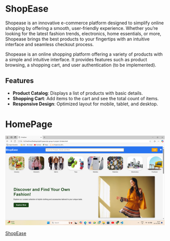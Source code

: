 # ShopEase




Shopease is an innovative e-commerce platform designed to simplify online shopping by offering a smooth, user-friendly experience. Whether you’re looking for the latest fashion trends, electronics, home essentials, or more, Shopease brings the best products to your fingertips with an intuitive interface and seamless checkout process.


Shopease is an online shopping platform offering a variety of products with a simple and intuitive interface. It provides features such as product browsing, a shopping cart, and user authentication (to be implemented).

## Features

- **Product Catalog**: Displays a list of products with basic details.
- **Shopping Cart**: Add items to the cart and see the total count of items.
- **Responsive Design**: Optimized layout for mobile, tablet, and desktop.

# HomePage
![ShopEase Homepage](./images/home-page/home.png)

[ShopEase](https://icp9-0-javascript-group-4-project-3.vercel.app/)
